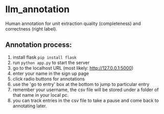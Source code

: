 # llm_annotation
Human annotation for unit extraction quality (completeness) and correctness (right label).  

## Annotation process:

1. install flask ```pip install flask```
2. run ```python app.py``` to start the server
3. go to the localhost URL (most likely: http://127.0.0.1:5000)
4. enter your name in the sign up page 
5. click radio buttons for annotations
6. use the 'go to entry' box at the bottom to jump to particular entry
7. remember your username, the csv file will be stored under a folder of that name in your local pc. 
8. you can track entries in the csv file to take a pause and come back to annotating later. 
